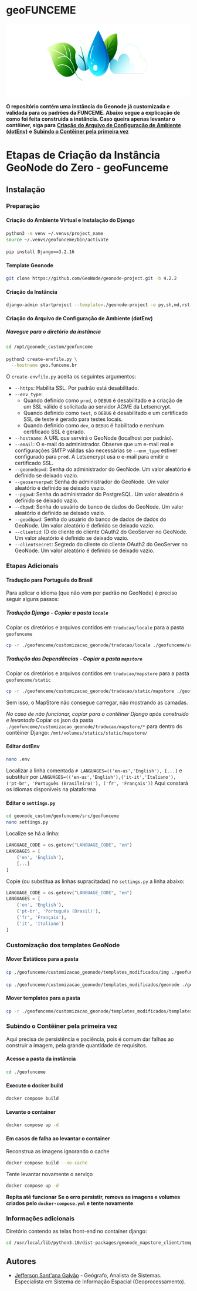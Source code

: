 # geoFUNCEME
<img src="customizacao_geonode/templates_modificados/img/icones_geonode_funceme.png" width="722" height="200">

**O repositório contém uma instância do Geonode já customizada e validada para os padrões da FUNCEME. Abaixo segue a explicação de como foi feita construída a instância. Caso queira apenas levantar o contêiner, siga para**
**[Criação do Arquivo de Configuração de Ambiente (dotEnv)](#criação-do-arquivo-de-configuração-de-ambiente-dotenv)**
**e**
**[Subindo o Contêiner pela primeira vez](#subindo-o-contêiner-pela-primeira-vez-subindo-o-container)**

# Etapas de Criação da Instância GeoNode do Zero - geoFunceme

## Instalação

### Preparação

#### Criação do Ambiente Virtual e Instalação do Django

```bash
python3 -m venv ~/.venvs/project_name
source ~/.venvs/geofunceme/bin/activate

pip install Django==3.2.16
```

#### Template Geonode

```bash
git clone https://github.com/GeoNode/geonode-project.git -b 4.2.2
```

#### Criação da Instância

```bash
django-admin startproject --template=./geonode-project -e py,sh,md,rst,json,yml,ini,env,sample,properties -n monitoring-cron -n Dockerfile geofunceme
```

#### Criação do Arquivo de Configuração de Ambiente (dotEnv)

##### Navegue para o diretório da instância

```bash
cd /opt/geonode_custom/geofunceme

python3 create-envfile.py \
  --hostname geo.funceme.br
```
O `create-envfile.py` aceita os seguintes argumentos:

- `--https`: Habilita SSL. Por padrão está desabilitado.
- `--env_type`:
  - Quando definido como `prod`, o `DEBUG` é desabilitado e a criação de um SSL válido é solicitada ao servidor ACME da Letsencrypt.
  - Quando definido como `test`, o `DEBUG` é desabilitado e um certificado SSL de teste é gerado para testes locais.
  - Quando definido como `dev`, o `DEBUG` é habilitado e nenhum certificado SSL é gerado.
- `--hostname`: A URL que servirá o GeoNode (localhost por padrão).
- `--email`: O e-mail do administrador. Observe que um e-mail real e configurações SMTP válidas são necessárias se `--env_type` estiver configurado para `prod`. A Letsencrypt usa o e-mail para emitir o certificado SSL.
- `--geonodepwd`: Senha do administrador do GeoNode. Um valor aleatório é definido se deixado vazio.
- `--geoserverpwd`: Senha do administrador do GeoNode. Um valor aleatório é definido se deixado vazio.
- `--pgpwd`: Senha do administrador do PostgreSQL. Um valor aleatório é definido se deixado vazio.
- `--dbpwd`: Senha do usuário do banco de dados do GeoNode. Um valor aleatório é definido se deixado vazio.
- `--geodbpwd`: Senha do usuário do banco de dados de dados do GeoNode. Um valor aleatório é definido se deixado vazio.
- `--clientid`: ID do cliente do cliente OAuth2 do GeoServer no GeoNode. Um valor aleatório é definido se deixado vazio.
- `--clientsecret`: Segredo do cliente do cliente OAuth2 do GeoServer no GeoNode. Um valor aleatório é definido se deixado vazio.

### Etapas Adicionais

#### Tradução para Português do Brasil

Para aplicar o idioma (que não vem por padrão no GeoNode) é preciso seguir alguns passos:

##### Tradução Django - Copiar a pasta `locale`

Copiar os diretórios e arquivos contidos em `traducao/locale` para a pasta `geofunceme`
```bash
cp -r ./geofunceme/customizacao_geonode/traducao/locale ./geofunceme/src/geofunceme/
```
##### Tradução das Dependências - Copiar a pasta `mapstore`

Copiar os diretórios e arquivos contidos em `traducao/mapstore` para a pasta `geofunceme/static`
```bash
cp -r ./geofunceme/customizacao_geonode/traducao/static/mapstore ./geofunceme/src/geofunceme/static/
```
Sem isso, o MapStore não consegue carregar, não mostrando as camadas.


*No caso de não funcionar, copiar para o contêiner Django após construído e levantado*
Copiar os json da pasta `./geofunceme/customizacao_geonode/traducao/mapstore/*` para dentro do contêiner Django: `/mnt/volumes/statics/static/mapstore/`


#### Editar dotEnv
```bash
nano .env
```
Localizar a linha comentada `# LANGUAGES=(('en-us','English'), [...]`
e substituir por `LANGUAGES=(('en-us','English'),('it-it','Italiano'), ('pt-br', 'Português (Brasileiro)'), ('fr', 'Français'))`
Aqui constará os idiomas disponíveis na plataforma

#### Editar o `settings.py`
```bash
cd geonode_custom/geofunceme/src/geofunceme
nano settings.py
```
Localize se há a linha:
```python
LANGUAGE_CODE = os.getenv("LANGUAGE_CODE", "en")
LANGUAGES = [
    ('en', 'English'),
    [...]
]
```
Copie (ou substitua as linhas supracitadas) no `settings.py` a linha abaixo:
```python
LANGUAGE_CODE = os.getenv("LANGUAGE_CODE", "en")
LANGUAGES = [
    ('en', 'English'),
    ('pt-br', 'Português (Brasil)'),
    ('fr', 'Français'),
    ('it', 'Italiano')
]
```
### Customização dos templates GeoNode

#### Mover Estáticos para a pasta
```bash
cp ./geofunceme/customizacao_geonode/templates_modificados/img ./geofunceme/src/geofunceme/static/

cp ./geofunceme/customizacao_geonode/templates_modificados/geonode ./geofunceme/src/geofunceme/static/
```
#### Mover templates para a pasta
```bash
cp -r ./geofunceme/customizacao_geonode/templates_modificados/templates ./geofunceme/src/geofunceme/
```

### Subindo o Contêiner pela primeira vez

Aqui precisa de persistência e paciência, pois é comum dar falhas ao construir a imagem, pela grande quantidade de requisitos.

#### Acesse a pasta da instância

```bash
cd ./geofunceme
```

#### Execute o docker build

```bash
docker compose build
```

#### Levante o container

```bash
docker compose up -d
```

#### Em casos de falha ao levantar o container

Reconstrua as imagens ignorando o cache

```bash
docker compose build --no-cache
```

Tente levantar novamente o serviço
```bash
docker compose up -d
```

**Repita até funcionar**
**Se o erro persistir, remova as imagens e volumes criados pelo `docker-compose.yml` e tente novamente**

### Informações adicionais

Diretório contendo as telas front-end no container django:
```bash
cd /usr/local/lib/python3.10/dist-packages/geonode_mapstore_client/templates/geonode-mapstore-client/snippets/
```

## Autores

- [Jefferson Sant'ana Galvão](https://gitlab-ce.com/jefferson.galvao) - Geógrafo, Analista de Sistemas. Especialista em Sistema de Informação Espacial (Geoprocessamento).